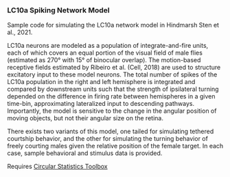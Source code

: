 ### LC10a Spiking Network Model

Sample code for simulating the LC10a network model in Hindmarsh Sten et al., 2021. 

LC10a neurons are modeled as a population of integrate-and-fire units, each of which covers an equal portion of the visual field of male flies (estimated as 270° with 15° of binocular overlap). The motion-based receptive fields estimated by Ribeiro et al. (Cell, 2018) are used to structure excitatory input to these model neurons. The total number of spikes of the LC10a population in the right and left hemisphere is integrated and compared by downstream units such that the strength of ipsilateral turning depended on the difference in firing rate between hemispheres in a given time-bin, approximating lateralized input to descending pathways. Importantly, the model is sensitive to the change in the angular position of moving objects, but not their angular size on the retina.

There exists two variants of this model, one tailed for simulating tethered courtship behavior, and the other for simulating the turning behavior of freely courting males given the relative position of the female target. In each case, sample behavioral and stimulus data is provided. 

Requires [Circular Statistics Toolbox](https://www.mathworks.com/matlabcentral/fileexchange/10676-circular-statistics-toolbox-directional-statistics)
